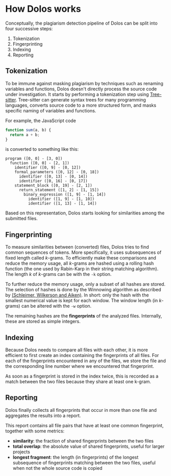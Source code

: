 # How Dolos works

Conceptually, the plagiarism detection pipeline of Dolos can be split into four successive steps:

1. Tokenization
2. Fingerprinting
3. Indexing
4. Reporting

## Tokenization

To be immune against masking plagiarism by techniques such as renaming variables and functions, Dolos
doesn't directly process the source code under investigation. It starts by performing a
tokenization step using [Tree-sitter](http://tree-sitter.github.io/tree-sitter/).
Tree-sitter can generate syntax trees for many programming languages, converts source code
to a more structured form, and masks specific naming of variables and functions.

For example, the JavaScript code

```javascript
function sum(a, b) {
  return a + b;
}
```

is converted to something like this:

```
program ([0, 0] - [3, 0])
  function ([0, 0] - [2, 1])
    identifier ([0, 9] - [0, 12])
    formal_parameters ([0, 12] - [0, 18])
      identifier ([0, 13] - [0, 14])
      identifier ([0, 16] - [0, 17])
    statement_block ([0, 19] - [2, 1])
      return_statement ([1, 2] - [1, 15])
        binary_expression ([1, 9] - [1, 14])
          identifier ([1, 9] - [1, 10])
          identifier ([1, 13] - [1, 14])
```

Based on this representation, Dolos starts looking for similarities among the submitted files.

## Fingerprinting

To measure similarities between (converted) files, Dolos tries to find common
sequences of tokens. More specifically, it uses subsequences of fixed length called _k_-grams.
To efficiently make these comparisons and reduce the memory usage, all _k_-grams
are hashed using a rolling hash function (the one used by Rabin-Karp in their
string matching algorithm). The length _k_ of _k_-grams can be with the `-k`
option.

To further reduce the memory usage, only a subset of all hashes are stored. The
selection of hashes is done by the Winnowing algorithm as
described by [(Schleimer, Wilkerson and Aiken)](http://theory.stanford.edu/~aiken/publications/papers/sigmod03.pdf). In short: only the hash with the smallest numerical
value is kept for each window. The window length (in _k_-grams) can be altered
with the `-w` option.

The remaining hashes are the **fingerprints** of the analyzed files. Internally,
these are stored as simple integers.

## Indexing

Because Dolos needs to compare all files with each other, it is more efficient to
first create an index containing the fingerprints of all files. For each of the
fingerprints encountered in any of the files, we store the file and the
corresponding line number where we encountered that fingerprint.

As soon as a fingerprint is stored in the index twice, this is recorded as a match
between the two files because they share at least one k-gram.

## Reporting

Dolos finally collects all fingerprints that occur in more than one file and
aggregates the results into a report.

This report contains all file pairs that have at least one common fingerprint, together with some metrics:

- **similarity**: the fraction of shared fingerprints between the two files
- **total overlap**: the absolute value of shared fingerprints, useful for larger projects
- **longest fragment**: the length (in fingerprints) of the longest subsequence of fingerprints matching between the two files, useful when not the whole source code is copied
